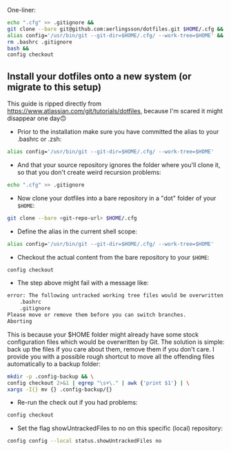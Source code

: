 One-liner:
```bash
echo ".cfg" >> .gitignore &&
git clone --bare git@github.com:aerlingsson/dotfiles.git $HOME/.cfg &&
alias config='/usr/bin/git --git-dir=$HOME/.cfg/ --work-tree=$HOME' &&
rm .bashrc .gitignore
bash &&
config checkout
```

## Install your dotfiles onto a new system (or migrate to this setup)
This guide is ripped directly from https://www.atlassian.com/git/tutorials/dotfiles, because I'm scared it might disappear one day🙃
* Prior to the installation make sure you have committed the alias to your .bashrc or .zsh:
```bash
alias config='/usr/bin/git --git-dir=$HOME/.cfg/ --work-tree=$HOME'
```

* And that your source repository ignores the folder where you'll clone it, so that you don't create weird recursion problems:
```bash
echo ".cfg" >> .gitignore
```

* Now clone your dotfiles into a bare repository in a "dot" folder of your `$HOME`:
```bash
git clone --bare <git-repo-url> $HOME/.cfg
```

* Define the alias in the current shell scope:
```bash
alias config='/usr/bin/git --git-dir=$HOME/.cfg/ --work-tree=$HOME'
```

* Checkout the actual content from the bare repository to your `$HOME`:
```bash
config checkout
```

* The step above might fail with a message like:
```bash
error: The following untracked working tree files would be overwritten by checkout:
    .bashrc
    .gitignore
Please move or remove them before you can switch branches.
Aborting
```
This is because your $HOME folder might already have some stock configuration files which would be overwritten by Git. The solution is simple: back up the files if you care about them, remove them if you don't care. I provide you with a possible rough shortcut to move all the offending files automatically to a backup folder:
```bash
mkdir -p .config-backup && \
config checkout 2>&1 | egrep "\s+\." | awk {'print $1'} | \
xargs -I{} mv {} .config-backup/{}
```

* Re-run the check out if you had problems:
```bash
config checkout
```

* Set the flag showUntrackedFiles to no on this specific (local) repository:
```bash
config config --local status.showUntrackedFiles no
```
